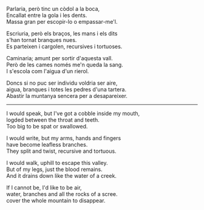 Parlaria, però tinc un còdol a la boca,  
Encallat entre la gola i les dents.  
Massa gran per escopir-lo o empassar-me'l.  
  
Escriuria, però els braços, les mans i els dits  
s'han tornat branques nues.  
Es parteixen i cargolen, recursives i tortuoses.  
  
Caminaria; amunt per sortir d'aquesta vall.  
Però de les cames només me'n queda la sang.  
I s'escola com l'aigua d'un rierol.  
  
Doncs si no puc ser individu voldria ser aire,  
aigua, branques i totes les pedres d'una tartera.  
Abastir la muntanya sencera per a desapareixer.  
  
---  
  
I would speak, but I've got a cobble inside my mouth,  
logded between the throat and teeth.  
Too big to be spat or swallowed.  
  
I would write, but my arms, hands and fingers  
have become leafless branches.  
They split and twist, recursive and tortuous.  
  
I would walk, uphill to escape this valley.  
But of my legs, just the blood remains.  
And it drains down like the water of a creek.  
  
If I cannot be, I'd like to be air,  
water, branches and all the rocks of a scree.  
cover the whole mountain to disappear.  
  